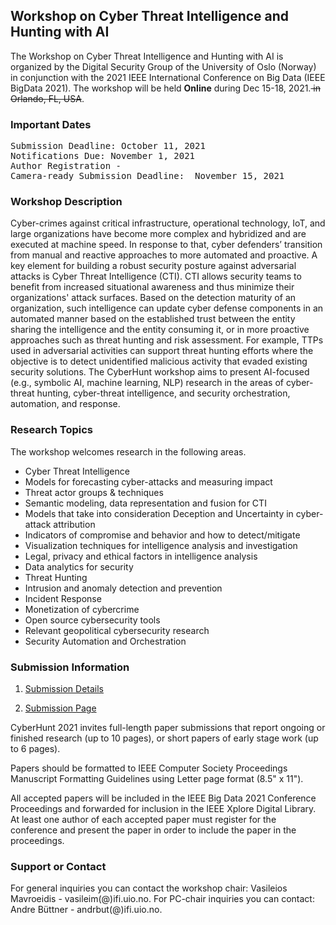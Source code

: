 ## Workshop on Cyber Threat Intelligence and Hunting with AI

The Workshop on Cyber Threat Intelligence and Hunting with AI is organized by the Digital Security Group of the University of Oslo (Norway) in conjunction with the 2021 IEEE International Conference on Big Data (IEEE BigData 2021). The workshop will be held **Online** during Dec 15-18, 2021.<strike> in Orlando, FL, USA</strike>.

### Important Dates
<pre>
Submission Deadline: October 11, 2021
Notifications Due: November 1, 2021
Author Registration -
Camera-ready Submission Deadline:  November 15, 2021
</pre>

### Workshop Description
Cyber-crimes against critical infrastructure, operational technology, IoT, and large organizations have become more complex and hybridized and are executed at machine speed. In response to that, cyber defenders’ transition from manual and reactive approaches to more automated and proactive. A key element for building a robust security posture against adversarial attacks is Cyber Threat Intelligence (CTI). CTI allows security teams to benefit from increased situational awareness and thus minimize their organizations' attack surfaces. Based on the detection maturity of an organization, such intelligence can update cyber defense components in an automated manner based on the established trust between the entity sharing the intelligence and the entity consuming it, or in more proactive approaches such as threat hunting and risk assessment. For example, TTPs used in adversarial activities can support threat hunting efforts where the objective is to detect unidentified malicious activity that evaded existing security solutions. The CyberHunt workshop aims to present AI-focused (e.g., symbolic AI, machine learning, NLP) research in the areas of cyber-threat hunting, cyber-threat intelligence, and security orchestration, automation, and response.

### Research Topics
The workshop welcomes research in the following areas.

* Cyber Threat Intelligence
* Models for forecasting cyber-attacks and measuring impact
*	Threat actor groups & techniques
*	Semantic modeling, data representation and fusion for CTI
*	Models that take into consideration Deception and Uncertainty in cyber-attack attribution
*	Indicators of compromise and behavior and how to detect/mitigate
*	Visualization techniques for intelligence analysis and investigation
*	Legal, privacy and ethical factors in intelligence analysis
*	Data analytics for security
*	Threat Hunting
*	Intrusion and anomaly detection and prevention
*	Incident Response
*	Monetization of cybercrime
*	Open source cybersecurity tools
*	Relevant geopolitical cybersecurity research
*	Security Automation and Orchestration



### Submission Information
1. [Submission Details](https://www.ieee.org/conferences/publishing/templates.html)

2. [Submission Page](https://wi-lab.com/cyberchair/2021/bigdata21/scripts/submit.php?subarea=S01&undisplay_detail=1&wh=/cyberchair/2021/bigdata21/scripts/ws_submit.php)

CyberHunt 2021 invites full-length paper submissions that report ongoing or finished research (up to 10 pages), or short papers of early stage work (up to 6 pages).

Papers should be formatted to IEEE Computer Society Proceedings Manuscript Formatting Guidelines using Letter page format (8.5" x 11").

All accepted papers will be included in the IEEE Big Data 2021 Conference Proceedings and forwarded for inclusion in the IEEE Xplore Digital Library. At least one author of each accepted paper must register for the conference and present the paper in order to include the paper in the proceedings.


### Support or Contact
For general inquiries you can contact the workshop chair: Vasileios Mavroeidis - vasileim(@)ifi.uio.no.
For PC-chair inquiries you can contact: Andre Büttner - andrbut(@)ifi.uio.no.
